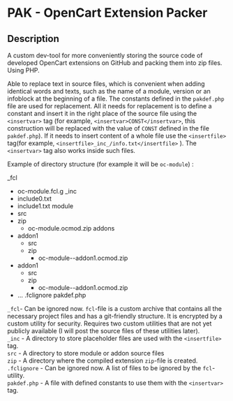 # PAK - OpenCart Extension Packer

## Description
A custom dev-tool for more conveniently storing the source code of developed OpenCart extensions on GitHub and packing them into zip files. Using PHP.

Able to replace text in source files, which is convenient when adding identical words and texts, such as the name of a module, version or an infoblock at the beginning of a file.
The constants defined in the `pakdef.php` file are used for replacement. All it needs for replacement is to define a constant and insert it in the right place of the source file using the `<insertvar>` tag (for example, `<insertvar>CONST</insertvar>`, this construction will be replaced with the value of `CONST` defined in the file `pakdef.php`). If it needs to insert content of a whole file use the `<insertfile>` tag(for example, `<insertfile>_inc_/info.txt</insertfile>` ). The `<insertvar>` tag also works inside such files.

Example of directory structure (for example it will be `oc-module`) :

_fcl
  - oc-module.fcl.g
_inc
  - include0.txt
  - include1.txt
module
  - src
  - zip
    - oc-module.ocmod.zip
addons
  - addon1
    - src
    - zip
      - oc-module--addon1.ocmod.zip
  - addon1
    - src
    - zip
      - oc-module--addon1.ocmod.zip
  - ...
.fclignore
pakdef.php

`_fcl`- Can be ignored now. `fcl`-file is a custom archive that contains all the necessary project files and has a git-friendly structure. It is encrypted by a custom utility for security. Requires two custom utilities that are not yet publicly available (I will post the source files of these utilities later).  
`_inc` - A directory to store placeholder files are used with the `<insertfile>` tag.  
`src` - A directory to store module or addon source files  
`zip` - A directory where the compiled extension `zip`-file is created.  
`.fclignore` - Can be ignored now. A list of files to be ignored by the `fcl`-utility.  
`pakdef.php` - A file with defined constants to use them with the `<insertvar>` tag.
